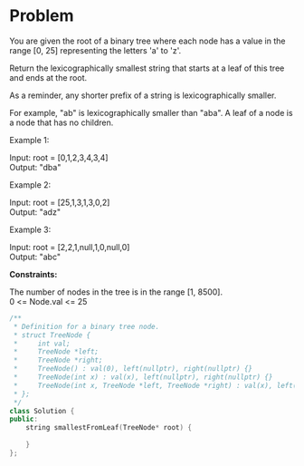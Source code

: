 # Problem
You are given the root of a binary tree where each node has a value in the range [0, 25] representing the letters 'a' to 'z'.

Return the lexicographically smallest string that starts at a leaf of this tree and ends at the root.

As a reminder, any shorter prefix of a string is lexicographically smaller.

For example, "ab" is lexicographically smaller than "aba".
A leaf of a node is a node that has no children.

 

Example 1:

Input: root = [0,1,2,3,4,3,4]<br>
Output: "dba"


Example 2:

Input: root = [25,1,3,1,3,0,2]<br>
Output: "adz"


Example 3:

Input: root = [2,2,1,null,1,0,null,0]<br>
Output: "abc"
 

**Constraints:**

The number of nodes in the tree is in the range [1, 8500].<br>
0 <= Node.val <= 25

```cpp
/**
 * Definition for a binary tree node.
 * struct TreeNode {
 *     int val;
 *     TreeNode *left;
 *     TreeNode *right;
 *     TreeNode() : val(0), left(nullptr), right(nullptr) {}
 *     TreeNode(int x) : val(x), left(nullptr), right(nullptr) {}
 *     TreeNode(int x, TreeNode *left, TreeNode *right) : val(x), left(left), right(right) {}
 * };
 */
class Solution {
public:
    string smallestFromLeaf(TreeNode* root) {
        
    }
};
```